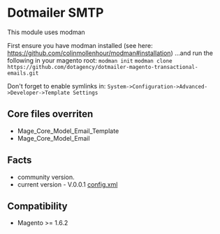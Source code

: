 Dotmailer SMTP
==========================================

This module uses modman

First ensure you have modman installed (see here: https://github.com/colinmollenhour/modman#installation)
...and run the following in your magento root:
`modman init`
`modman clone https://github.com/dotagency/dotmailer-magento-transactional-emails.git`

Don't forget to enable symlinks in:
`System->Configuration->Advanced->Developer->Template Settings`

Core files overriten
----
* Mage_Core_Model_Email_Template
* Mage_Core_Model_Email


Facts
-----
- community version.
- current version - V.0.0.1 [config.xml](https://github.com/dotmailer/dotmailer_magento_transactional_emails/blob/master/code/community/Dotmailer/Smtp/etc/config.xml)


Compatibility
-------------
- Magento >= 1.6.2